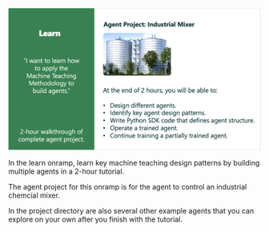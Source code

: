 ![diagram the "try" onramp to Composabl](./learn.png)

In the learn onramp, learn key machine teaching design patterns by building multiple agents in a 2-hour tutorial.

The agent project for this onramp is for the agent to control an industrial chemcial mixer.

In the project directory are also several other example agents that you can explore on your own after you finish with the tutorial.
